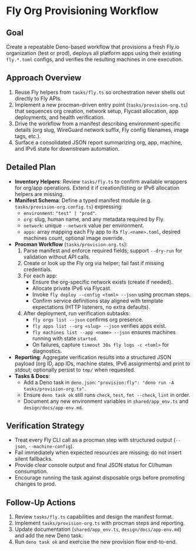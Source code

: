 # Fly Org Provisioning Workflow

## Goal
Create a repeatable Deno-based workflow that provisions a fresh Fly.io organization (test or prod), deploys all platform apps using their existing `fly.*.toml` configs, and verifies the resulting machines in one execution.

## Approach Overview
1. Reuse Fly helpers from `tasks/fly.ts` so orchestration never shells out directly to Fly APIs.
2. Implement a new procman-driven entry point (`tasks/provision-org.ts`) that sequences org creation, network setup, Flycast allocation, app deployments, and health verification.
3. Drive the workflow from a manifest describing environment-specific details (org slug, WireGuard network suffix, Fly config filenames, image tags, etc.).
4. Surface a consolidated JSON report summarizing org, app, machine, and IPv6 state for downstream automation.

## Detailed Plan
- **Inventory Helpers**: Review `tasks/fly.ts` to confirm available wrappers for org/app operations. Extend it if creation/listing or IPv6 allocation helpers are missing.
- **Manifest Schema**: Define a typed manifest module (e.g. `tasks/provision-org.config.ts`) expressing:
  - `environment`: `"test" | "prod"`.
  - `org`: slug, human name, and any metadata required by Fly.
  - `network`: unique `--network` value per environment.
  - `apps`: array mapping each Fly app to its `fly.<name>.toml`, desired machines count, optional image override.
- **Procman Workflow** (`tasks/provision-org.ts`):
  1. Parse manifest and enforce required fields; support `--dry-run` for validation without API calls.
  2. Create or look up the Fly org via helper; fail fast if missing credentials.
  3. For each app:
     - Ensure the org-specific network exists (create if needed).
     - Allocate private IPv6 via Flycast.
     - Invoke `fly deploy --config <toml> --json` using procman steps.
     - Confirm service definitions stay aligned with template expectations (HTTP listeners, no extra defaults).
  4. After deployment, run verification subtasks:
     - `fly orgs list --json` confirms org presence.
     - `fly apps list --org <slug> --json` verifies apps exist.
     - `fly machines list --app <name> --json` ensures machines running with state `started`.
     - On failures, capture `timeout 30s fly logs -c <toml>` for diagnostics.
- **Reporting**: Aggregate verification results into a structured JSON payload (org ID, app IDs, machine states, IPv6 assignments) and print to stdout; optionally persist to `tmp/` when requested.
- **Tasks & Docs**:
  - Add a Deno task in `deno.json`: `"provision:fly": "deno run -A tasks/provision-org.ts"`.
  - Ensure `deno task ok` still runs `check`, `test`, `fmt --check`, `lint` in order.
  - Document any new environment variables in `shared/app_env.ts` and `design/docs/app-env.md`.

## Verification Strategy
- Treat every Fly CLI call as a procman step with structured output (`--json`, `--machine-config`).
- Fail immediately when expected resources are missing; do not insert silent fallbacks.
- Provide clear console output and final JSON status for CI/human consumption.
- Encourage running the task against disposable orgs before promoting changes to prod.

## Follow-Up Actions
1. Review `tasks/fly.ts` capabilities and design the manifest format.
2. Implement `tasks/provision-org.ts` with procman steps and reporting.
3. Update documentation (`shared/app_env.ts`, `design/docs/app-env.md`) and add the new Deno task.
4. Run `deno task ok` and exercise the new provision flow end-to-end.
